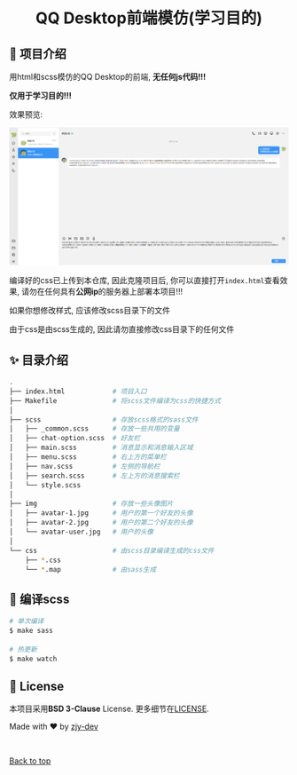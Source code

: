 
<h1 align="center">QQ Desktop前端模仿(学习目的)</h1>

## :dart: 项目介绍 ##

用html和scss模仿的QQ Desktop的前端, **无任何js代码!!!**

**仅用于学习目的!!!**

效果预览:

![alt text](preview.png)

编译好的css已上传到本仓库, 因此克隆项目后, 你可以直接打开`index.html`查看效果, 请勿在任何具有**公网ip**的服务器上部署本项目!!!

如果你想修改样式, 应该修改scss目录下的文件

由于css是由scss生成的, 因此请勿直接修改css目录下的任何文件

## :sparkles: 目录介绍 ##

```bash
.
├── index.html            # 项目入口
├── Makefile              # 将scss文件编译为css的快捷方式
│
├── scss                  # 存放scss格式的sass文件 
│   ├── _common.scss      # 存放一些共用的变量
│   ├── chat-option.scss  # 好友栏
│   ├── main.scss         # 消息显示和消息输入区域
│   ├── menu.scss         # 右上方的菜单栏
│   ├── nav.scss          # 左侧的导航栏
│   ├── search.scss       # 左上方的消息搜索栏
│   └── style.scss
│
├── img                   # 存放一些头像图片
│   ├── avatar-1.jpg      # 用户的第一个好友的头像 
│   ├── avatar-2.jpg      # 用户的第二个好友的头像
│   └── avatar-user.jpg   # 用户的头像
│ 
└── css                   # 由scss目录编译生成的css文件
    ├── *.css         
    └── *.map             # 由sass生成
```



## :checkered_flag: 编译scss ##

```bash
# 单次编译
$ make sass

# 热更新
$ make watch
```

## :memo: License ##

本项目采用**BSD 3-Clause** License. 更多细节在[LICENSE](LICENSE.md).


Made with :heart: by <a href="https://github.com/zjy-dev" target="_blank">zjy-dev</a>

&#xa0;

<a href="#top">Back to top</a>
